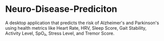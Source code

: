 # Neuro-Disease-Prediciton
 A desktop application that predicts the risk of Alzheimer's and Parkinson's using health metrics like Heart Rate, HRV, Sleep Score, Gait Stability, Activity Level, SpO₂, Stress Level, and Tremor Score.
